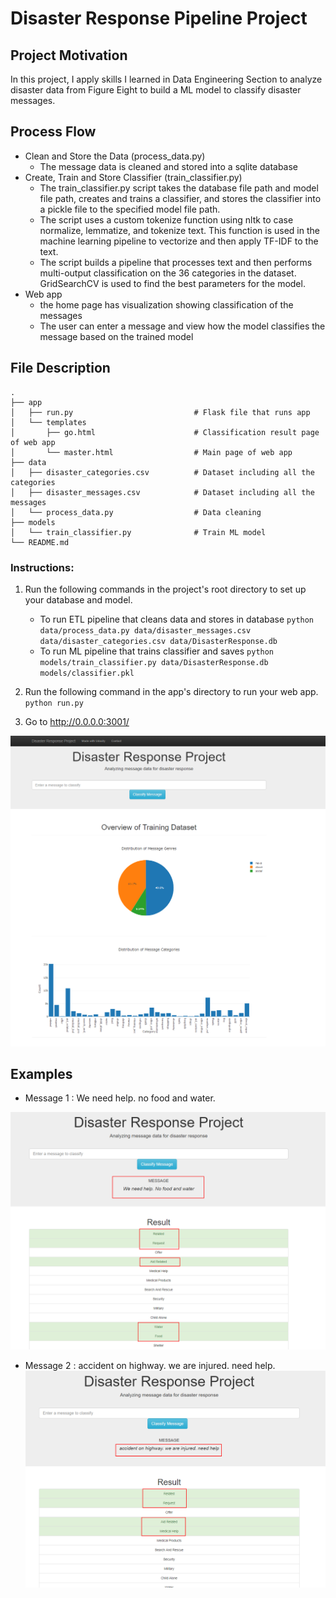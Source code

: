 # Disaster Response Pipeline Project

## Project Motivation

In this project, I apply skills I learned in Data Engineering Section to analyze disaster data from Figure Eight to build a ML model to classify disaster messages.

## Process Flow
  - Clean and Store the Data (process_data.py)
    - The message data is cleaned and stored into a sqlite database
  - Create, Train and Store Classifier (train_classifier.py)
    - The train_classifier.py script takes the database file path and model file path, creates and trains a classifier, and stores the classifier into a pickle file to the specified model file path.
    - The script uses a custom tokenize function using nltk to case normalize, lemmatize, and tokenize text. This function is used in the machine learning pipeline to vectorize and then apply TF-IDF to the text.
    - The script builds a pipeline that processes text and then performs multi-output classification on the 36 categories in the dataset. GridSearchCV is used to find the best parameters for the model.
  - Web app
    - the home page has visualization showing classification of the messages
    - The user can enter a message and view how the model classifies the message based on the trained model
    
## File Description
    .
    ├── app     
    │   ├── run.py                           # Flask file that runs app
    │   └── templates   
    │       ├── go.html                      # Classification result page of web app
    │       └── master.html                  # Main page of web app    
    ├── data                   
    │   ├── disaster_categories.csv          # Dataset including all the categories  
    │   ├── disaster_messages.csv            # Dataset including all the messages
    │   └── process_data.py                  # Data cleaning
    ├── models
    │   └── train_classifier.py              # Train ML model           
    └── README.md

### Instructions:
1. Run the following commands in the project's root directory to set up your database and model.

    - To run ETL pipeline that cleans data and stores in database
        `python data/process_data.py data/disaster_messages.csv data/disaster_categories.csv data/DisasterResponse.db`
    - To run ML pipeline that trains classifier and saves
        `python models/train_classifier.py data/DisasterResponse.db models/classifier.pkl`

2. Run the following command in the app's directory to run your web app.
    `python run.py`

3. Go to http://0.0.0.0:3001/

![ScreenShot](homepage.png)

## Examples

  - Message 1 : We need help. no food and water.

![Help](help.png)

  - Message 2 : accident on highway. we are injured. need help.
![Medical](medical.png)

